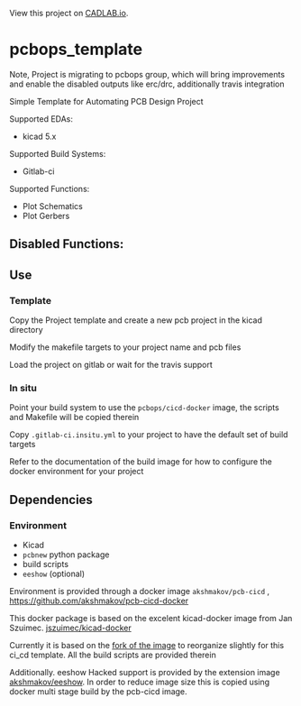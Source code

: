 View this project on [CADLAB.io](https://cadlab.io/project/22964). 

# pcbops_template

Note, Project is migrating to pcbops group, which will bring improvements and enable the disabled outputs like erc/drc, additionally travis integration

Simple Template for Automating PCB Design Project

Supported EDAs:
  - kicad 5.x

Supported Build Systems:
  - Gitlab-ci

Supported Functions:
  - Plot Schematics
  - Plot Gerbers

Disabled Functions:
  - 

## Use

### Template

Copy the Project template and create a new pcb project in the kicad directory

Modify the makefile targets to your project name and pcb files

Load the project on gitlab or wait for the travis support

### In situ

Point your build system to use the `pcbops/cicd-docker` image, the scripts and Makefile will be copied therein

Copy `.gitlab-ci.insitu.yml` to your project to have the default set of build targets

Refer to the documentation of the build image for how to configure the docker environment for your project





## Dependencies

### Environment

- Kicad
- `pcbnew` python package
- build scripts
- `eeshow` (optional)

Environment is provided through a docker image `akshmakov/pcb-cicd` , https://github.com/akshmakov/pcb-cicd-docker

This docker package is based on the excelent kicad-docker image from Jan Szuimec. [jszuimec/kicad-docker](https://github.com/jszuimec/kicad-docker)

Currently it is based on the [fork of the image](https://github.com/akshmakov/kicad-docker/tree/v5-builder)  to reorganize slightly for this ci_cd template. All the build scripts are provided therein

Additionally. eeshow Hacked support is provided by the extension image [akshmakov/eeshow](https://github.com/akshmakov/eeshow/tree/develop/v5-libraries). In order to reduce image size this is copied using docker multi stage build  by the pcb-cicd image.





